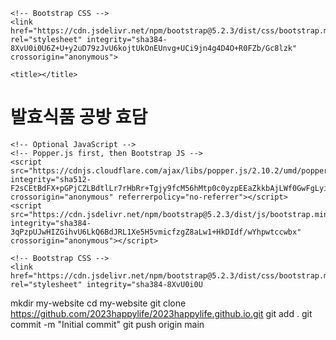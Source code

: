 <!doctype html>
<html lang="EN">
  <head>
    <!-- Required meta tags -->
    <meta charset="utf-8">
    <meta name="viewport" content="width=device-width, initial-scale=1, shrink-to-fit=no">

    <!-- Bootstrap CSS -->
    <link href="https://cdn.jsdelivr.net/npm/bootstrap@5.2.3/dist/css/bootstrap.min.css" rel="stylesheet" integrity="sha384-8XvU0i0U6Z+U+y2uD79zJvU6kojtUkOnEUnvg+UCi9jn4g4D4O+R0FZb/Gc8lzk" crossorigin="anonymous">

    <title></title>
  </head>
  <body>
    <h1>발효식품 공방 효담</h1>

    <!-- Optional JavaScript -->
    <!-- Popper.js first, then Bootstrap JS -->
    <script src="https://cdnjs.cloudflare.com/ajax/libs/popper.js/2.10.2/umd/popper.min.js" integrity="sha512-F2sCEtBdFX+pGPjCZLBdtlLr7rHbRr+Tgjy9fcM56hMtp0c0yzpEEaZkkbAjLWf0GwFgLyiEs2QyntP9C66W8w==" crossorigin="anonymous" referrerpolicy="no-referrer"></script>
    <script src="https://cdn.jsdelivr.net/npm/bootstrap@5.2.3/dist/js/bootstrap.min.js" integrity="sha384-3qPzpUJwHIZGihvU6LkQ6BdJRL1Xe5H5vmicfzgZ8aLw1+HkDIdf/wYhpwtccwbx" crossorigin="anonymous"></script>
  </body>
</html>
<!doctype html>
<html lang="en">
  <head>
    <!-- Required meta tags -->
    <meta charset="utf-8">
    <meta name="viewport" content="width=device-width, initial-scale=1, shrink-to-fit=no">

    <!-- Bootstrap CSS -->
    <link href="https://cdn.jsdelivr.net/npm/bootstrap@5.2.3/dist/css/bootstrap.min.css" rel="stylesheet" integrity="sha384-8XvU0i0U
mkdir my-website
cd my-website
git clone https://github.com/2023happylife/2023happylife.github.io.git
git add .
git commit -m "Initial commit"
git push origin main
